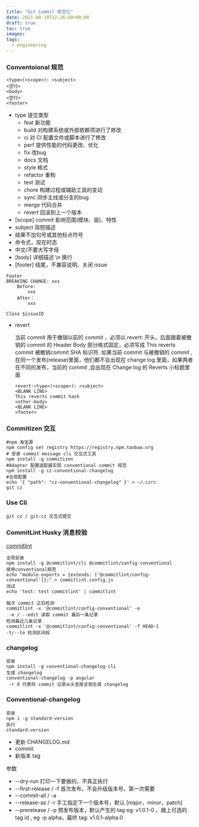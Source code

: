 ```yaml
---
title: "Git Commit 规范化"
date: 2021-08-18T12:26:50+08:00
draft: true
toc: true
images:
tags: 
  - engineering
---
```


### Conventoional 规范

```
<type>(<scope>): <subject>
<空行>
<body>
<空行>
<footer>
```

- type 提交类型 
  - feat  新功能
  - build 对构建系统或外部依赖项进行了修改
  - ci 对 CI 配置文件或脚本进行了修改
  - perf  提供性能的代码更改、优化
  - fix     改bug
  - docs 文档
  - style 格式
  - refactor  重构
  - test 测试
  - chore 构建过程或辅助工具的变动
  - sync  同步主线或分支的bug
  - merge 代码合并
  - revert 回滚到上一个版本
- [scope] commit  影响范围(模块、层)、特性
-  subject  简短描述
  - 结果不加句号或其他标点符号
  - 命令式，现在时态
  - 中文/不要大写字母
- [body] 详细描述  \n 换行
- [footer] 结尾，不兼容说明、关闭 issue

```
Footer
BREAKING CHANGE: xxx
	Before:
		xxx
	After：
		xxx
		
Close $issueID		
```

- revert

  当前 commit 用于撤销以前的 commit ，必须以 revert: 开头，后面跟着被撤销的 commit 的 Header
  Body 部分格式固定，必须写成 This reverts commit 被撤销commit SHA 标识符. 
  如果当前 commit 与被撤销的 commit ,在同一个发布(release)里面，他们都不会出现在 change log 里面，如果两者在不同的发布，当前的 commit ,会出现在 Change log 的 Reverts 小标题里面

  ```
  revert:<type>(<scope>): <subject>
  <BLANK LINE>
  This reverts commit hash
  <other-body>
  <BLANK LINE>
  <footer>
  ```

  

### Commitizen 交互

```
#npm 淘宝源
npm config set registry https://registry.npm.taobao.org 
# 安装 commit message cli 交互式工具
npm install -g commitizen
#Adapter 配置适配器实现 conventional commit 规范
npm install -g cz-conventional-changelog
#全局配置
echo '{ "path": "cz-conventional-changelog" }' > ~/.czrc
git cz
```

### Use Cli

``git cz / git-cz 交互式提交``

### CommitLint Husky 消息校验

[commitlint ](https://commitlint.js.org/#/)

```
全局安装
npm install -g @commitlint/cli @commitlint/config-conventional
使用conventional规范
echo "module.exports = {extends: ['@commitlint/config-conventional']};" > commitlint.config.js
测试
echo 'test: test commitlint' | commitlint

每次 commit 之后检测
commitlint -x '@commitlint/config-conventional' -e
 -e / --edit 读取 commit 最后一条记录
检测最近几条记录
commitlint -x '@commitlint/config-conventional' -f HEAD~1 
-t/--to 检测区间段
```

### changelog

```
安装
npm install -g conventional-changelog-cli
生成 changelog
conventional-changelog -p angular
 -r 0 代表将 commit 记录从头至尾全部生成 changelog
```

### Conventional-changelog

```
安装
npm i -g standard-version
执行
standard-version
```

- 更新 CHANGELOG.md
- commit
- 新版本 tag

参数

- --dry-run 打印一下要做的，不真正执行
- --first-release / -f 首次发布，不会升级版本号，第一次需要
- --commit-all / -a 
- --release-as  / -r 手工指定下一个版本号，默认 [major，minor，patch]
- --prerelease / -p 预发布版本，默认产生的 tag  eg: v1.0.1-0 ，跟上可选的 tag id , eg -p alpha，最终 tag: v1.0.1-alpha.0

